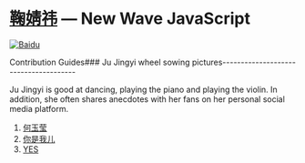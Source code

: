 [鞠婧祎](https://baike.baidu.com/item/%E9%9E%A0%E5%A9%A7%E7%A5%8E/10201840) — New Wave JavaScript
==================================================

[![Baidu](#)](#)

Contribution Guides### Ju Jingyi wheel sowing pictures--------------------------------------

Ju Jingyi is good at dancing, playing the piano and playing the violin. In addition, she often shares anecdotes with her fans on her personal social media platform.

1. [何玉莹](#)
2. [你是我儿](#)
3. [YES](#)







